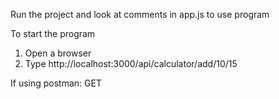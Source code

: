 Run the project and look at comments in app.js to use program

To start the program

1. Open a browser
2. Type http://localhost:3000/api/calculator/add/10/15

If using postman: GET
